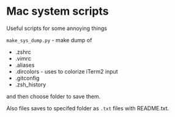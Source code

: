 # Mac system scripts

Useful scripts for some annoying things

```make_sys_dump.py``` - make dump of
- .zshrc
- .vimrc
- .aliases
- .dircolors - uses to colorize iTerm2 input
- .gitconfig
- .zsh_history

and then choose folder to save them.

Also files saves to specifed folder as ```.txt``` files with README.txt.





